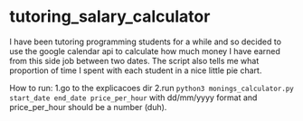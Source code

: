 # tutoring_salary_calculator

I have been tutoring programming students for a while and so decided to use the google calendar api to calculate how much money I have earned from this side job between two dates. The script also tells me what proportion of time I spent with each student in a nice little pie chart.

How to run:
1.go to the explicacoes dir
2.run ```python3 monings_calculator.py start_date end_date price_per_hour``` with dd/mm/yyyy format and price_per_hour should be a number (duh).
